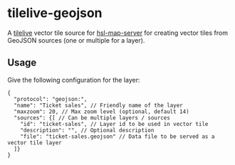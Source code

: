 # tilelive-geojson
A [tilelive](https://github.com/mapbox/tilelive) vector tile source for [hsl-map-server](https://github.com/HSLdevcom/hsl-map-server) for creating vector tiles from GeoJSON sources (one or multiple for a layer).

## Usage
Give the following configuration for the layer:

```jsonc
{
  "protocol": "geojson:",
  "name": "Ticket sales", // Friendly name of the layer
  "maxzoom": 20, // Max zoom level (optional, default 14)
  "sources": {[ // Can be multiple layers / sources
    "id": "ticket-sales", // Layer id to be used in vector tile
    "description": "", // Optional description
    "file": "ticket-sales.geojson" // Data file to be served as a vector tile layer
  ]}
}
```

